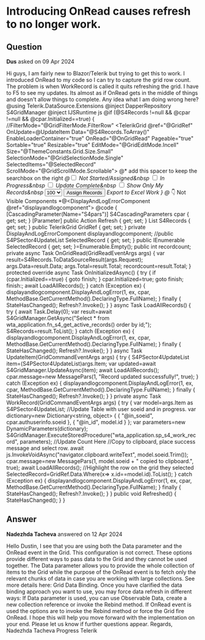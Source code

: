 # Introducing OnRead causes refresh to no longer work.

## Question

**Dus** asked on 09 Apr 2024

Hi guys, I am fairly new to Blazor/Telerik but trying to get this to work. I introduced OnRead to my code so I can try to capture the grid row count. The problem is when WorkRecord is called it quits refreshing the grid. I have to F5 to see my updates. Its almost as if OnRead gets in the middle of things and doesn't allow things to complete. Any idea what I am doing wrong here? @using Telerik.DataSource.Extensions @inject DapperRepository<S4PSector4UpdateList> S4GridManager @inject IJSRuntime js @if (@S4Records !=null && @cpar !=null && @cpar.Initialized==true) { //FilterMode="@GridFilterMode.FilterRow" <TelerikGrid @ref="@GridRef" OnUpdate=@UpdateItem Data="@S4Records.ToArray()" EnableLoaderContainer="true" OnRead="@OnGridRead" Pageable="true" Sortable="true" Resizable="true" EditMode="@GridEditMode.Incell" Size="@ThemeConstants.Grid.Size.Small" SelectionMode="@GridSelectionMode.Single" SelectedItems="@SelectedRecord" ScrollMode="@GridScrollMode.Scrollable"> <GridToolBarTemplate> <span class="k-toolbar-spacer"></span> @* add this spacer to keep the searchbox on the right *@<input type="checkbox" id="vehicle1" name="vehicle1" value="Bike"> <label for="vehicle1">Not Started/Assigned</label>&nbsp <input type="checkbox" id="vehicle1" name="vehicle1" value="Bike"> <label for="vehicle1">In Progress</label>&nbsp <input type="checkbox" id="vehicle1" name="vehicle1" value="Bike"> <label for="vehicle1">Update Complete</label>&nbsp <input type="checkbox" id="vehicle1" name="vehicle1" value="Bike"> <label for="vehicle1">Show Only My Records</label>&nbsp <select name="cars" id="cars"> <option value="volvo">100</option> <option value="saab">50</option> <option value="opel">20</option> <option value="audi">10</option> </select> <button>Assign Records</button> <GridCommandButton Command="ExcelExport" Icon="@FontIcon.FileExcel">Export to Excel</GridCommandButton> <GridSearchBox Width="200px"/> </GridToolBarTemplate> <GridColumns> <GridColumn Field="@nameof(@S4PSector4UpdateList.geid)" Width="75px" Title="GEID" Editable="false" HeaderClass="center-me"/> <GridColumn Field="@nameof(@S4PSector4UpdateList.soeid)" Width="55px" Title="SOEID" Editable="false" HeaderClass="center-me"/> <GridCommandColumn Width="45px"> <GridCommandButton Command="WorkRecord" OnClick="@WorkRecord" Size="@ThemeConstants.Button.Size.Small">Work</GridCommandButton> </GridCommandColumn> <GridColumn Field="@nameof(S4PSector4UpdateList.primaryfullname)" Width="175px" Title="Full Name" Editable="false" HeaderClass="center-me"/> <GridColumn Field="@nameof(S4PSector4UpdateList.process_name)" Width="80px" Title="Process Name" Editable="false" HeaderClass="center-me"/> <GridColumn Field="@nameof(S4PSector4UpdateList.worked_status)" Width="75px" Title="Status" Editable="false" HeaderClass="center-me"/> <GridColumn Field="@nameof(S4PSector4UpdateList.worked_by_user_soeid)" Width="75px" Title="User SOEID" Editable="false" HeaderClass="center-me"/> <GridColumn Field="@nameof(S4PSector4UpdateList.worked_by_user_date)" DisplayFormat="{0:MM/dd/yyyy}" Title="Worked Date" Width="85px" Editable="false" HeaderClass="center-me"/> <GridColumn Field="@nameof(S4PSector4UpdateList.insertdate)" DisplayFormat="{0:MM/dd/yyyy}" Title="Insert Date" Width="85px" Editable="false" HeaderClass="center-me"/> <GridColumn Field="@nameof(S4PSector4UpdateList.note)" Title="Note" Width="150px" HeaderClass="center-me"/> <GridColumn Field="@nameof(S4PSector4UpdateList.note_added_by)" Width="80px" Title="Added By" Editable="false" HeaderClass="center-me"/> <GridColumn Field="@nameof(S4PSector4UpdateList.note_added_date)" DisplayFormat="{0:MM/dd/yyyy}" Title="Note Date" Width="85px" Editable="false" HeaderClass="center-me"/> <GridColumn Field="@nameof(S4PSector4UpdateList.insertdate)" DisplayFormat="{0:MM/dd/yyyy}" Title="Insert Date" Width="85px" Editable="false" HeaderClass="center-me" /> <GridColumn Field="@nameof(S4PSector4UpdateList.sector_4_eligible_group)" Width="130px" Title="Sector 4 Eligible Group" Editable="false" HeaderClass="center-me"/> </GridColumns> </TelerikGrid> } @* 👇 Not Visible Components *@<DisplayAndLogErrorComponent @ref="displayandlogcomponent"></DisplayAndLogErrorComponent> @code { [CascadingParameter(Name="S4pars")] S4CascadingParameters cpar { get; set; } [Parameter] public Action Refresh { get; set; } List<S4PSector4UpdateList> S4Records { get; set; } public TelerikGrid<S4PSector4UpdateList> GridRef { get; set; } private DisplayAndLogErrorComponent displayandlogcomponent; //public S4PSector4UpdateList SelectedRecord { get; set; } public IEnumerable<S4PSector4UpdateList> SelectedRecord { get; set; }=Enumerable.Empty<S4PSector4UpdateList>(); public int recordcount; private async Task OnGridRead(GridReadEventArgs args) { var result=S4Records.ToDataSourceResult(args.Request); args.Data=result.Data; args.Total=result.Total; recordcount=result.Total; } protected override async Task OnInitializedAsync() { try { if (cpar.Initialized==true) { goto finish; } cpar.Initialized=true; goto finish; finish:; await LoadAllRecords(); } catch (Exception ex) { displayandlogcomponent.DisplayAndLogError(1, ex, cpar, MethodBase.GetCurrentMethod().DeclaringType.FullName); } finally { StateHasChanged(); Refresh?.Invoke(); } } async Task LoadAllRecords() { try { await Task.Delay(0); var result=await S4GridManager.GetAsync("Select * from wta_application.fn_s4_get_active_records() order by id;"); S4Records=result.ToList(); } catch (Exception ex) { displayandlogcomponent.DisplayAndLogError(1, ex, cpar, MethodBase.GetCurrentMethod().DeclaringType.FullName); } finally { StateHasChanged(); Refresh?.Invoke(); } } async Task UpdateItem(GridCommandEventArgs args) { try { S4PSector4UpdateList item=(S4PSector4UpdateList)args.Item; var updated=await S4GridManager.UpdateAsync(item); await LoadAllRecords(); cpar.message=new MessagePars(1, "Record updated successfully!", true); } catch (Exception ex) { displayandlogcomponent.DisplayAndLogError(1, ex, cpar, MethodBase.GetCurrentMethod().DeclaringType.FullName); } finally { StateHasChanged(); Refresh?.Invoke(); } } private async Task WorkRecord(GridCommandEventArgs args) { try { var model=args.Item as S4PSector4UpdateList; //Update Table with user soeid and in progress. var dictionary=new Dictionary<string, object> { { "@in_soeid", cpar.authuserinfo.soeid }, { "@in_id", model.id } }; var parameters=new DynamicParameters(dictionary); S4GridManager.ExecuteStoredProcedure("wta_application.sp_s4_work_record", parameters); //Update Count Here //Copy to clipboard, place success message and select row. await js.InvokeVoidAsync("navigator.clipboard.writeText", model.soeid.Trim()); cpar.message=new MessagePars(1, model.soeid + " copied to clipboard.", true); await LoadAllRecords(); //Highlight the row on the grid they selected SelectedRecord=GridRef.Data.Where(x=> x.id==model.id).ToList(); } catch (Exception ex) { displayandlogcomponent.DisplayAndLogError(1, ex, cpar, MethodBase.GetCurrentMethod().DeclaringType.FullName); } finally { StateHasChanged(); Refresh?.Invoke(); } } public void Refreshed() { StateHasChanged(); } }

## Answer

**Nadezhda Tacheva** answered on 12 Apr 2024

Hello Dustin, I see that you are using both the Data parameter and the OnRead event in the Grid. This configuration is not correct. These options provide different ways to pass data to the Grid and they cannot be used together. The Data parameter allows you to provide the whole collection of items to the Grid while the purpose of the OnRead event is to fetch only the relevant chunks of data in case you are working with large collections. See more details here: Grid Data Binding. Once you have clarified the data binding approach you want to use, you may force data refresh in different ways: If Data parameter is used, you can use Observable Data, create a new collection reference or invoke the Rebind method. If OnRead event is used the options are to invoke the Rebind method or force the Grid fire OnRead. I hope this will help you move forward with the implementation on your end. Please let us know if further questions appear. Regards, Nadezhda Tacheva Progress Telerik
